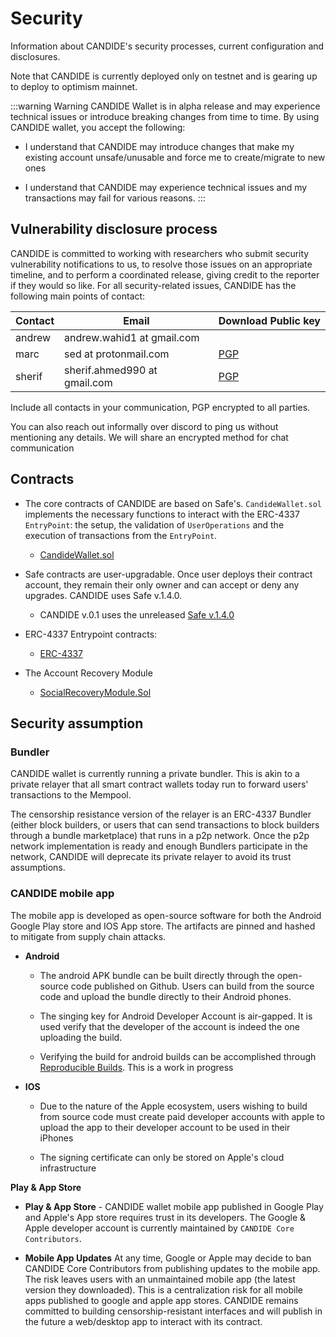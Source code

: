 # Security

Information about CANDIDE's security processes, current configuration and disclosures.

Note that CANDIDE is currently deployed only on testnet and is gearing up to deploy to optimism mainnet.  

:::warning Warning
CANDIDE Wallet is in alpha release and may experience technical issues or introduce breaking changes from time to time. By using CANDIDE wallet, you accept the following:

- I understand that CANDIDE may introduce changes that make my existing account unsafe/unusable and force me to create/migrate to new ones

- I understand that CANDIDE may experience technical issues and my transactions may fail for various reasons.
:::

## Vulnerability disclosure process

CANDIDE is committed to working with researchers who submit security vulnerability notifications to us, to resolve those issues on an appropriate timeline, and to perform a coordinated release, giving credit to the reporter if they would so like.
For all security-related issues, CANDIDE has the following main points of contact:

| Contact                | Email                             | Download Public key          |
| ---------------------- | --------------------------------- | -------------------------    |
| andrew                 | andrew.wahid1 at gmail.com        |                              | 
| marc                   | sed at protonmail.com             |[PGP](./marc-publickey.asc)   |
| sherif                 | sherif.ahmed990 at gmail.com      |[PGP](./sherif-publickey.asc) |

Include all contacts in your communication, PGP encrypted to all parties.

You can also reach out informally over discord to ping us without mentioning any details. We will share an encrypted method for chat communication

## Contracts

- The core contracts of CANDIDE are based on Safe's. `CandideWallet.sol` implements the necessary functions to interact with the ERC-4337 `EntryPoint`: the setup, the validation of `UserOperations` and the execution of transactions from the `EntryPoint`.

   - [CandideWallet.sol](https://github.com/candidelabs/CandideWalletContracts/blob/main/contracts/candideWallet/CandideWallet.sol)
 
- Safe contracts are user-upgradable. Once user deploys their contract account, they remain their only owner and can accept or deny any upgrades. CANDIDE uses Safe v.1.4.0.

   - CANDIDE v.0.1 uses the unreleased [Safe v.1.4.0](https://github.com/candidelabs/safe-contracts)

- ERC-4337 Entrypoint contracts:
   - [ERC-4337](https://eips.ethereum.org/EIPS/eip-4337)

- The Account Recovery Module
   - [SocialRecoveryModule.Sol](https://github.com/candidelabs/CandideWalletContracts/blob/main/contracts/modules/social_recovery/SocialRecoveryModule.sol)


## Security assumption

### Bundler

CANDIDE wallet is currently running a private bundler. This is akin to a private relayer that all smart contract wallets today run to forward users' transactions to the Mempool.

The censorship resistance version of the relayer is an ERC-4337 Bundler (either block builders, or users that can send transactions to block builders through a bundle marketplace) that runs in a p2p network. Once the p2p network implementation is ready and enough Bundlers participate in the network, CANDIDE will deprecate its private relayer to avoid its trust assumptions.

### CANDIDE mobile app

The mobile app is developed as open-source software for both the Android Google Play store and IOS App store. The artifacts are pinned and hashed to mitigate from supply chain attacks.


- **Android** 

   - The android APK bundle can be built directly through the open-source code published on Github. Users can build from the source code and upload the bundle directly to their Android phones.

   - The singing key for Android Developer Account is air-gapped. It is used verify that the developer of the account is indeed the one uploading the build.

   - Verifying the build for android builds can be accomplished through [Reproducible Builds](https://reproducible-builds.org/). This is a work in progress

- **IOS** 
   - Due to the nature of the Apple ecosystem, users wishing to build from source code must create paid developer accounts with apple to upload the app to their developer account to be used in their iPhones
   
   - The signing certificate can only be stored on Apple's cloud infrastructure

**Play & App Store**

- **Play & App Store** - CANDIDE wallet mobile app published in Google Play and Apple's App store requires trust in its developers. The Google & Apple developer account is currently maintained by `CANDIDE Core Contributors`.

- **Mobile App Updates** At any time, Google or Apple may decide to ban CANDIDE Core Contributors from publishing updates to the mobile app. The risk leaves users with an unmaintained mobile app (the latest version they downloaded). This is a centralization risk for all mobile apps published to google and apple app stores. CANDIDE remains committed to building censorship-resistant interfaces and will publish in the future a web/desktop app to interact with its contract.